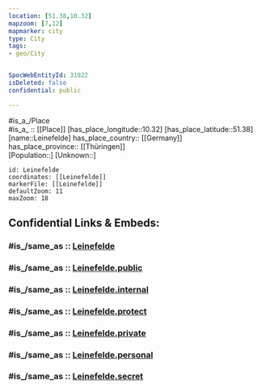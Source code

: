 ```yaml
---
location: [51.38,10.32] 
mapzoom: [7,12] 
mapmarker: city 
type: City
tags:
- geo/City


SpocWebEntityId: 31922
isDeleted: false
confidential: public

---
```

#is_a_/Place  
#is_a_ :: [[Place]] 
[has_place_longitude::10.32] 
[has_place_latitude::51.38] 
[name::Leinefelde] 
has_place_country:: [[Germany]]  
has_place_province:: [[Thüringen]]  
[Population::] 
[Unknown::] 


```leaflet
id: Leinefelde
coordinates: [[Leinefelde]] 
markerFile: [[Leinefelde]] 
defaultZoom: 11 
maxZoom: 18
```


## Confidential Links & Embeds: 

### #is_/same_as :: [Leinefelde](/_Standards/Earth/Continent/Europe/Europe~Central/Germany/Germany~East/Thüringen/counties~TH/Eichsfeld/cities~Eichsfeld/Leinefelde-Worbis/City/Leinefelde.md) 

### #is_/same_as :: [Leinefelde.public](/_public/Earth/Continent/Europe/Europe~Central/Germany/Germany~East/Thüringen/counties~TH/Eichsfeld/cities~Eichsfeld/Leinefelde-Worbis/City/Leinefelde.public.md) 

### #is_/same_as :: [Leinefelde.internal](/_internal/Earth/Continent/Europe/Europe~Central/Germany/Germany~East/Thüringen/counties~TH/Eichsfeld/cities~Eichsfeld/Leinefelde-Worbis/City/Leinefelde.internal.md) 

### #is_/same_as :: [Leinefelde.protect](/_protect/Earth/Continent/Europe/Europe~Central/Germany/Germany~East/Thüringen/counties~TH/Eichsfeld/cities~Eichsfeld/Leinefelde-Worbis/City/Leinefelde.protect.md) 

### #is_/same_as :: [Leinefelde.private](/_private/Earth/Continent/Europe/Europe~Central/Germany/Germany~East/Thüringen/counties~TH/Eichsfeld/cities~Eichsfeld/Leinefelde-Worbis/City/Leinefelde.private.md) 

### #is_/same_as :: [Leinefelde.personal](/_personal/Earth/Continent/Europe/Europe~Central/Germany/Germany~East/Thüringen/counties~TH/Eichsfeld/cities~Eichsfeld/Leinefelde-Worbis/City/Leinefelde.personal.md) 

### #is_/same_as :: [Leinefelde.secret](/_secret/Earth/Continent/Europe/Europe~Central/Germany/Germany~East/Thüringen/counties~TH/Eichsfeld/cities~Eichsfeld/Leinefelde-Worbis/City/Leinefelde.secret.md)

